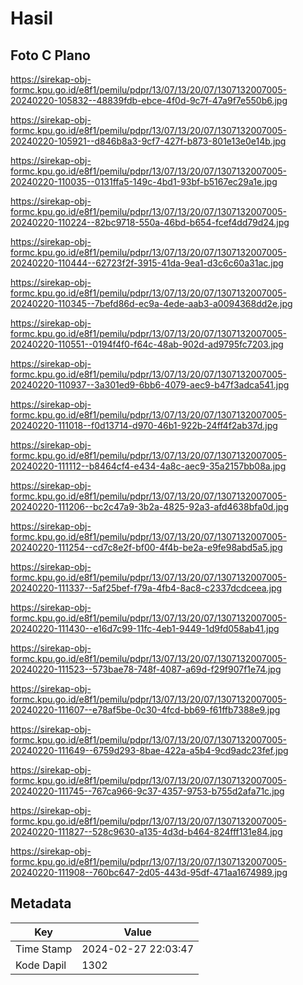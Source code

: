 # Hasil

## Foto C Plano

https://sirekap-obj-formc.kpu.go.id/e8f1/pemilu/pdpr/13/07/13/20/07/1307132007005-20240220-105832--48839fdb-ebce-4f0d-9c7f-47a9f7e550b6.jpg

https://sirekap-obj-formc.kpu.go.id/e8f1/pemilu/pdpr/13/07/13/20/07/1307132007005-20240220-105921--d846b8a3-9cf7-427f-b873-801e13e0e14b.jpg

https://sirekap-obj-formc.kpu.go.id/e8f1/pemilu/pdpr/13/07/13/20/07/1307132007005-20240220-110035--0131ffa5-149c-4bd1-93bf-b5167ec29a1e.jpg

https://sirekap-obj-formc.kpu.go.id/e8f1/pemilu/pdpr/13/07/13/20/07/1307132007005-20240220-110224--82bc9718-550a-46bd-b654-fcef4dd79d24.jpg

https://sirekap-obj-formc.kpu.go.id/e8f1/pemilu/pdpr/13/07/13/20/07/1307132007005-20240220-110444--62723f2f-3915-41da-9ea1-d3c6c60a31ac.jpg

https://sirekap-obj-formc.kpu.go.id/e8f1/pemilu/pdpr/13/07/13/20/07/1307132007005-20240220-110345--7befd86d-ec9a-4ede-aab3-a0094368dd2e.jpg

https://sirekap-obj-formc.kpu.go.id/e8f1/pemilu/pdpr/13/07/13/20/07/1307132007005-20240220-110551--0194f4f0-f64c-48ab-902d-ad9795fc7203.jpg

https://sirekap-obj-formc.kpu.go.id/e8f1/pemilu/pdpr/13/07/13/20/07/1307132007005-20240220-110937--3a301ed9-6bb6-4079-aec9-b47f3adca541.jpg

https://sirekap-obj-formc.kpu.go.id/e8f1/pemilu/pdpr/13/07/13/20/07/1307132007005-20240220-111018--f0d13714-d970-46b1-922b-24ff4f2ab37d.jpg

https://sirekap-obj-formc.kpu.go.id/e8f1/pemilu/pdpr/13/07/13/20/07/1307132007005-20240220-111112--b8464cf4-e434-4a8c-aec9-35a2157bb08a.jpg

https://sirekap-obj-formc.kpu.go.id/e8f1/pemilu/pdpr/13/07/13/20/07/1307132007005-20240220-111206--bc2c47a9-3b2a-4825-92a3-afd4638bfa0d.jpg

https://sirekap-obj-formc.kpu.go.id/e8f1/pemilu/pdpr/13/07/13/20/07/1307132007005-20240220-111254--cd7c8e2f-bf00-4f4b-be2a-e9fe98abd5a5.jpg

https://sirekap-obj-formc.kpu.go.id/e8f1/pemilu/pdpr/13/07/13/20/07/1307132007005-20240220-111337--5af25bef-f79a-4fb4-8ac8-c2337dcdceea.jpg

https://sirekap-obj-formc.kpu.go.id/e8f1/pemilu/pdpr/13/07/13/20/07/1307132007005-20240220-111430--e16d7c99-11fc-4eb1-9449-1d9fd058ab41.jpg

https://sirekap-obj-formc.kpu.go.id/e8f1/pemilu/pdpr/13/07/13/20/07/1307132007005-20240220-111523--573bae78-748f-4087-a69d-f29f907f1e74.jpg

https://sirekap-obj-formc.kpu.go.id/e8f1/pemilu/pdpr/13/07/13/20/07/1307132007005-20240220-111607--e78af5be-0c30-4fcd-bb69-f61ffb7388e9.jpg

https://sirekap-obj-formc.kpu.go.id/e8f1/pemilu/pdpr/13/07/13/20/07/1307132007005-20240220-111649--6759d293-8bae-422a-a5b4-9cd9adc23fef.jpg

https://sirekap-obj-formc.kpu.go.id/e8f1/pemilu/pdpr/13/07/13/20/07/1307132007005-20240220-111745--767ca966-9c37-4357-9753-b755d2afa71c.jpg

https://sirekap-obj-formc.kpu.go.id/e8f1/pemilu/pdpr/13/07/13/20/07/1307132007005-20240220-111827--528c9630-a135-4d3d-b464-824fff131e84.jpg

https://sirekap-obj-formc.kpu.go.id/e8f1/pemilu/pdpr/13/07/13/20/07/1307132007005-20240220-111908--760bc647-2d05-443d-95df-471aa1674989.jpg


## Metadata

| Key        | Value               |
| ---------- | ------------------- |
| Time Stamp | 2024-02-27 22:03:47 |
| Kode Dapil | 1302                |




